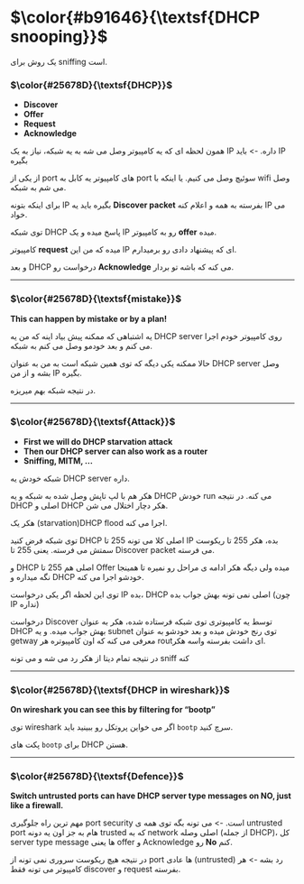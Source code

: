 $\color{#b91646}{\textsf{DHCP snooping}}$
=========================================

یک روش برای sniffing است.

### $\color{#25678D}{\textsf{DHCP}}$

- **Discover**
- **Offer**
- **Request**
- **Acknowledge**

همون لحظه ای که یه کامپیوتر وصل می شه به یه شبکه، نیاز به یک IP داره. -> باید IP بگیره

از یکی از port های کامپیوتر یه کابل به port سوئیچ وصل می کنیم. یا اینکه با wifi وصل می شم به شبکه.

برای اینکه بتونه IP بگیره باید یه **Discover packet** بفرسته به همه و اعلام کنه IP می خواد.

توی شبکه DHCP پاسخ میده و یک IP رو به کامپیوتر **offer** میده.

کامپیوتر **request** میده که من این IP ای که پیشنهاد دادی رو برمیدارم.

و بعد DHCP درخواست رو **Acknowledge** می کنه که باشه تو بردار.

______________________
### $\color{#25678D}{\textsf{mistake}}$

**This can happen by mistake or by a plan!**

یه اشتباهی که ممکنه پیش بیاد اینه که من یه DHCP server روی کامپیوتر خودم اجرا می کنم و بعد خودمو وصل می کنم به شبکه.

حالا ممکنه یکی دیگه که توی همین شبکه است به من به عنوان DHCP server وصل بشه و از من IP بگیره.

در نتیجه شبکه بهم میریزه.

_______________
### $\color{#25678D}{\textsf{Attack}}$


- **First we will do DHCP starvation attack**
- **Then our DHCP server can also work as a router**
- **Sniffing, MITM, …**

شبکه خودش یه DHCP server داره.

هکر هم با لپ تاپش وصل شده به شبکه و یه DHCP خودش run می کنه. در نتیجه DHCP اصلی و DHCP هکر دچار اختلال می شن.

هکر یک (starvation)DHCP flood اجرا می کنه.

توی شبکه فرض کنید DHCP اصلی کلا می تونه 255 تا IP بده، هکر 255 تا ریکوست سمتش می فرسته. یعنی 255 تا Discover packet می فرسته.

و DHCP اصلی هم 255 تا Offer میده ولی دیگه هکر ادامه ی مراحل رو نمیره تا همینجا نگه میداره و DHCP خودشو اجرا می کنه.

توی این لحظه اگر یکی درخواست IP بده، DHCP اصلی نمی تونه بهش جواب بده (چون IP نداره)

درخواست Discover توسط یه کامپیوتری توی شبکه فرستاده شده، هکر به عنوان DHCP بهش جواب میده. و یه subnet توی رنج خودش میده و بعد خودشو به عنوان getway معرفی می کنه که اون کامپیوتره هر routای داشت بفرسته واسه هکر.

در نتیجه تمام دیتا از هکر رد می شه و می تونه sniff کنه

____________________
### $\color{#25678D}{\textsf{DHCP in wireshark}}$

**On wireshark you can see this by filtering for “bootp”**

توی wireshark اگر می خواین پروتکل رو ببینید باید `bootp` سرچ کنید.

پکت های `bootp` برای DHCP هستن.

____________
### $\color{#25678D}{\textsf{Defence}}$

**Switch untrusted ports can have DHCP server type messages on NO, just like a firewall.**

مهم ترین راه جلوگیری port security است. -> می تونه بگه توی همه ی untrusted port هام به جز اون یه دونه trusted که به network اصلی وصله (از جمله DHCP)، کل server type message ها یعنی offer و Acknowledge رو **No** کنم.

در نتیجه هیچ ریکوست سروری نمی تونه از port ها عادی (untrusted) رد بشه -> هر کامپیوتر می تونه فقط discover و request بفرسته.
